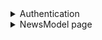 <details>
<summary>Authentication</summary>

* [ ] AutoDelete on Expiration.
* [ ] AutoDelete on Error.
* [ ] Storage in Cookie

</details>

<details>
<summary>NewsModel page</summary>

* [ ] Add new news
  * [x] Create logic
  * [x] POST to API
  * [ ] Check everything is correct
  * [ ] Handle server errors
  * [ ] Popups with api call response
* [ ] Modify news
  * [ ] Create all logic
  * [ ] PUT to API
  * [ ] Check everything is correct
  * [ ] Handle server errors
* [ ] Delete news
  * [ ] Create all logic
  * [ ] PUT to API
  * [ ] Check everything is correct
  * [ ] Handle server errors
* [ ] Retrieve news
  * [ ] Create all logic
  * [ ] PUT to API
  * [ ] Check everything is correct
  * [ ] Handle server errors

</details>
